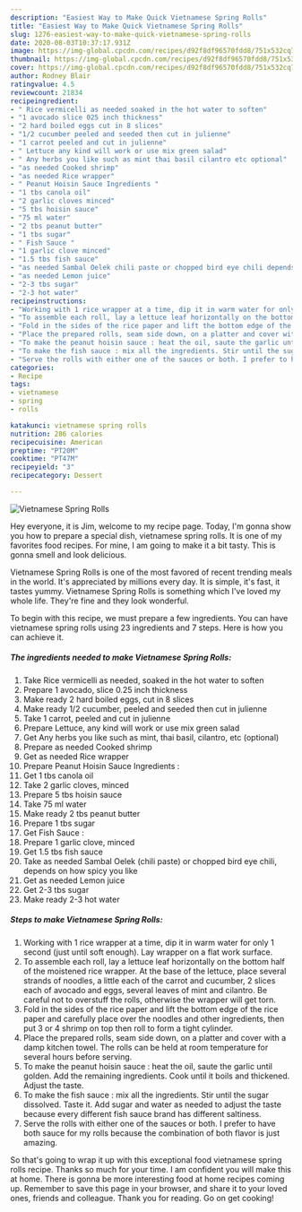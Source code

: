 ```yaml
---
description: "Easiest Way to Make Quick Vietnamese Spring Rolls"
title: "Easiest Way to Make Quick Vietnamese Spring Rolls"
slug: 1276-easiest-way-to-make-quick-vietnamese-spring-rolls
date: 2020-08-03T10:37:17.931Z
image: https://img-global.cpcdn.com/recipes/d92f8df96570fdd8/751x532cq70/vietnamese-spring-rolls-recipe-main-photo.jpg
thumbnail: https://img-global.cpcdn.com/recipes/d92f8df96570fdd8/751x532cq70/vietnamese-spring-rolls-recipe-main-photo.jpg
cover: https://img-global.cpcdn.com/recipes/d92f8df96570fdd8/751x532cq70/vietnamese-spring-rolls-recipe-main-photo.jpg
author: Rodney Blair
ratingvalue: 4.5
reviewcount: 21834
recipeingredient:
- " Rice vermicelli as needed soaked in the hot water to soften"
- "1 avocado slice 025 inch thickness"
- "2 hard boiled eggs cut in 8 slices"
- "1/2 cucumber peeled and seeded then cut in julienne"
- "1 carrot peeled and cut in julienne"
- " Lettuce any kind will work or use mix green salad"
- " Any herbs you like such as mint thai basil cilantro etc optional"
- "as needed Cooked shrimp"
- "as needed Rice wrapper"
- " Peanut Hoisin Sauce Ingredients "
- "1 tbs canola oil"
- "2 garlic cloves minced"
- "5 tbs hoisin sauce"
- "75 ml water"
- "2 tbs peanut butter"
- "1 tbs sugar"
- " Fish Sauce "
- "1 garlic clove minced"
- "1.5 tbs fish sauce"
- "as needed Sambal Oelek chili paste or chopped bird eye chili depends on how spicy you like"
- "as needed Lemon juice"
- "2-3 tbs sugar"
- "2-3 hot water"
recipeinstructions:
- "Working with 1 rice wrapper at a time, dip it in warm water for only 1 second (just until soft enough). Lay wrapper on a flat work surface."
- "To assemble each roll, lay a lettuce leaf horizontally on the bottom half of the moistened rice wrapper. At the base of the lettuce, place several strands of noodles, a little each of the carrot and cucumber, 2 slices each of avocado and eggs, several leaves of mint and cilantro. Be careful not to overstuff the rolls, otherwise the wrapper will get torn."
- "Fold in the sides of the rice paper and lift the bottom edge of the rice paper and carefully place over the noodles and other ingredients, then put 3 or 4 shrimp on top then roll to form a tight cylinder."
- "Place the prepared rolls, seam side down, on a platter and cover with a damp kitchen towel. The rolls can be held at room temperature for several hours before serving."
- "To make the peanut hoisin sauce : heat the oil, saute the garlic until golden. Add the remaining ingredients. Cook until it boils and thickened. Adjust the taste."
- "To make the fish sauce : mix all the ingredients. Stir until the sugar dissolved. Taste it. Add sugar and water as needed to adjust the taste because every different fish sauce brand has different saltiness."
- "Serve the rolls with either one of the sauces or both. I prefer to have both sauce for my rolls because the combination of both flavor is just amazing."
categories:
- Recipe
tags:
- vietnamese
- spring
- rolls

katakunci: vietnamese spring rolls 
nutrition: 286 calories
recipecuisine: American
preptime: "PT20M"
cooktime: "PT47M"
recipeyield: "3"
recipecategory: Dessert

---
```



![Vietnamese Spring Rolls](https://img-global.cpcdn.com/recipes/d92f8df96570fdd8/751x532cq70/vietnamese-spring-rolls-recipe-main-photo.jpg)

Hey everyone, it is Jim, welcome to my recipe page. Today, I'm gonna show you how to prepare a special dish, vietnamese spring rolls. It is one of my favorites food recipes. For mine, I am going to make it a bit tasty. This is gonna smell and look delicious.

Vietnamese Spring Rolls is one of the most favored of recent trending meals in the world. It's appreciated by millions every day. It is simple, it's fast, it tastes yummy. Vietnamese Spring Rolls is something which I've loved my whole life. They're fine and they look wonderful.




To begin with this recipe, we must prepare a few ingredients. You can have vietnamese spring rolls using 23 ingredients and 7 steps. Here is how you can achieve it.

<!--inarticleads1-->

##### The ingredients needed to make Vietnamese Spring Rolls:

1. Take  Rice vermicelli as needed, soaked in the hot water to soften
1. Prepare 1 avocado, slice 0.25 inch thickness
1. Make ready 2 hard boiled eggs, cut in 8 slices
1. Make ready 1/2 cucumber, peeled and seeded then cut in julienne
1. Take 1 carrot, peeled and cut in julienne
1. Prepare  Lettuce, any kind will work or use mix green salad
1. Get  Any herbs you like such as mint, thai basil, cilantro, etc (optional)
1. Prepare as needed Cooked shrimp
1. Get as needed Rice wrapper
1. Prepare  Peanut Hoisin Sauce Ingredients :
1. Get 1 tbs canola oil
1. Take 2 garlic cloves, minced
1. Prepare 5 tbs hoisin sauce
1. Take 75 ml water
1. Make ready 2 tbs peanut butter
1. Prepare 1 tbs sugar
1. Get  Fish Sauce :
1. Prepare 1 garlic clove, minced
1. Get 1.5 tbs fish sauce
1. Take as needed Sambal Oelek (chili paste) or chopped bird eye chili, depends on how spicy you like
1. Get as needed Lemon juice
1. Get 2-3 tbs sugar
1. Make ready 2-3 hot water




<!--inarticleads2-->

##### Steps to make Vietnamese Spring Rolls:

1. Working with 1 rice wrapper at a time, dip it in warm water for only 1 second (just until soft enough). Lay wrapper on a flat work surface.
1. To assemble each roll, lay a lettuce leaf horizontally on the bottom half of the moistened rice wrapper. At the base of the lettuce, place several strands of noodles, a little each of the carrot and cucumber, 2 slices each of avocado and eggs, several leaves of mint and cilantro. Be careful not to overstuff the rolls, otherwise the wrapper will get torn.
1. Fold in the sides of the rice paper and lift the bottom edge of the rice paper and carefully place over the noodles and other ingredients, then put 3 or 4 shrimp on top then roll to form a tight cylinder.
1. Place the prepared rolls, seam side down, on a platter and cover with a damp kitchen towel. The rolls can be held at room temperature for several hours before serving.
1. To make the peanut hoisin sauce : heat the oil, saute the garlic until golden. Add the remaining ingredients. Cook until it boils and thickened. Adjust the taste.
1. To make the fish sauce : mix all the ingredients. Stir until the sugar dissolved. Taste it. Add sugar and water as needed to adjust the taste because every different fish sauce brand has different saltiness.
1. Serve the rolls with either one of the sauces or both. I prefer to have both sauce for my rolls because the combination of both flavor is just amazing.




So that's going to wrap it up with this exceptional food vietnamese spring rolls recipe. Thanks so much for your time. I am confident you will make this at home. There is gonna be more interesting food at home recipes coming up. Remember to save this page in your browser, and share it to your loved ones, friends and colleague. Thank you for reading. Go on get cooking!
